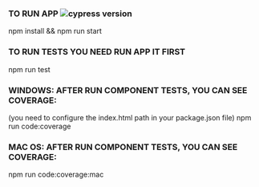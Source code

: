 ### TO RUN APP ![cypress version](https://img.shields.io/badge/cypress-10.3.0-brightgreen)

npm install && npm run start

### TO RUN TESTS YOU NEED RUN APP IT FIRST

npm run test

### WINDOWS: AFTER RUN COMPONENT TESTS, YOU CAN SEE COVERAGE:
(you need to configure the index.html path in your package.json file)
npm run code:coverage

### MAC OS: AFTER RUN COMPONENT TESTS, YOU CAN SEE COVERAGE:

npm run code:coverage:mac